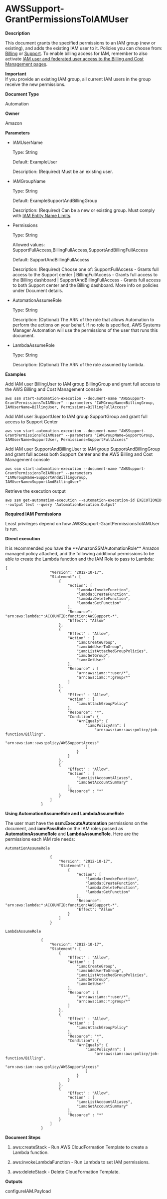 # AWSSupport\-GrantPermissionsToIAMUser<a name="automation-awssupport-grantpermissionstoiamuser"></a>

 **Description** 

This document grants the specified permissions to an IAM group \(new or existing\), and adds the existing IAM user to it\. Policies you can choose from: [Billing](https://console.aws.amazon.com/iam/home?#/policies/arn:aws:iam::aws:policy/job-function/Billing$serviceLevelSummary) or [Support](https://console.aws.amazon.com/iam/home?#/policies/arn:aws:iam::aws:policy/AWSSupportAccess$serviceLevelSummary)\. To enable billing access for IAM, remember to also activate [IAM user and federated user access to the Billing and Cost Management pages](http://docs.aws.amazon.com/console/iam/billing-enable)\.

**Important**  
If you provide an existing IAM group, all current IAM users in the group receive the new permissions\.

 **Document Type** 

Automation

 **Owner** 

Amazon

 **Parameters** 
+ IAMUserName

  Type: String

  Default: ExampleUser

  Description: \(Required\) Must be an existing user\.
+ IAMGroupName

  Type: String

  Default: ExampleSupportAndBillingGroup

  Description: \(Required\) Can be a new or existing group\. Must comply with [IAM Entity Name Limits](https://docs.aws.amazon.com/IAM/latest/UserGuide/reference_iam-limits.html#reference_iam-limits-names)\.
+ Permissions

  Type: String

  Allowed values: SupportFullAccess,BillingFullAccess,SupportAndBillingFullAccess

  Default: SupportAndBillingFullAccess

  Description: \(Required\) Choose one of: SupportFullAccess \- Grants full access to the Support center \| BillingFullAccess \- Grants full access to the Billing dashboard \| SupportAndBillingFullAccess \- Grants full access to both Support center and the Billing dashboard\. More info on policies under Document details\.
+ AutomationAssumeRole

  Type: String

  Description: \(Optional\) The ARN of the role that allows Automation to perform the actions on your behalf\. If no role is specified, AWS Systems Manager Automation will use the permissions of the user that runs this document\. 
+ LambdaAssumeRole

  Type: String

  Description: \(Optional\) The ARN of the role assumed by lambda\.

 **Examples** 

Add IAM user BillingUser to IAM group BillingGroup and grant full access to the AWS Billing and Cost Management console

```
aws ssm start-automation-execution --document-name "AWSSupport-GrantPermissionsToIAMUser" --parameters "IAMGroupName=BillingGroup, IAMUserName=BillingUser, Permissions=BillingFullAccess"
```

Add IAM user SupportUser to IAM group SupportGroup and grant full access to Support Center

```
aws ssm start-automation-execution --document-name "AWSSupport-GrantPermissionsToIAMUser" --parameters "IAMGroupName=SupportGroup, IAMUserName=SupportUser, Permissions=SupportFullAccess"
```

Add IAM user SupportAndBillingUser to IAM group SupportAndBillingGroup and grant full access both Support Center and the AWS Billing and Cost Management console

```
aws ssm start-automation-execution --document-name "AWSSupport-GrantPermissionsToIAMUser" --parameters "IAMGroupName=SupportAndBillingGroup, IAMUserName=SupportAndBillingUser"
```

Retrieve the execution output

```
aws ssm get-automation-execution --automation-execution-id EXECUTIONID --output text --query 'AutomationExecution.Output'
```

 **Required IAM Permissions** 

Least privileges depend on how AWSSupport\-GrantPermissionsToIAMUser is run\. 

 **Direct execution** 

 It is recommended you have the \*\*AmazonSSMAutomationRole\*\* Amazon managed policy attached, and the following additional permissions to be able to create the Lambda function and the IAM Role to pass to Lambda: 

```
{
                    "Version": "2012-10-17",
                    "Statement": [
                        {
                            "Action": [
                                "lambda:InvokeFunction",
                                "lambda:CreateFunction",
                                "lambda:DeleteFunction",
                                "lambda:GetFunction"
                            ],
                            "Resource": "arn:aws:lambda:*:ACCOUNTID:function:AWSSupport-*",
                            "Effect": "Allow"
                        },
                        {
                            "Effect" : "Allow",
                            "Action" : [
                                "iam:CreateGroup",
                                "iam:AddUserToGroup",
                                "iam:ListAttachedGroupPolicies",
                                "iam:GetGroup",
                                "iam:GetUser"
                            ],
                            "Resource" : [
                                "arn:aws:iam::*:user/*",
                                "arn:aws:iam::*:group/*"
                            ]
                        },
                        {
                            "Effect" : "Allow",
                            "Action" : [
                                "iam:AttachGroupPolicy"
                            ],
                            "Resource": "*",
                            "Condition": {
                                "ArnEquals": {
                                    "iam:PolicyArn": [
                                        "arn:aws:iam::aws:policy/job-function/Billing",
                                        "arn:aws:iam::aws:policy/AWSSupportAccess"
                                    ]
                                }
                            }
                        },
                        {
                            "Effect" : "Allow",
                            "Action" : [
                                "iam:ListAccountAliases",
                                "iam:GetAccountSummary"
                            ],
                            "Resource" : "*"
                        }
                    ]
                }
```

 **Using AutomationAssumeRole and LambdaAssumeRole** 

The user must have the **ssm:ExecuteAutomation** permissions on the document, and **iam:PassRole** on the IAM roles passed as **AutomationAssumeRole** and **LambdaAssumeRole**\. Here are the permissions each IAM role needs: 

```
AutomationAssumeRole

                    {
                        "Version": "2012-10-17",
                        "Statement": [
                            {
                                "Action": [
                                    "lambda:InvokeFunction",
                                    "lambda:CreateFunction",
                                    "lambda:DeleteFunction",
                                    "lambda:GetFunction"
                                ],
                                "Resource": "arn:aws:lambda:*:ACCOUNTID:function:AWSSupport-*",
                                "Effect": "Allow"
                            }
                        ]
                    }
```

```
LambdaAssumeRole

                {
                    "Version": "2012-10-17",
                    "Statement": [
                        {
                            "Effect" : "Allow",
                            "Action" : [
                                "iam:CreateGroup",
                                "iam:AddUserToGroup",
                                "iam:ListAttachedGroupPolicies",
                                "iam:GetGroup",
                                "iam:GetUser"
                            ],
                            "Resource" : [
                                "arn:aws:iam::*:user/*",
                                "arn:aws:iam::*:group/*"
                            ]
                        },
                        {
                            "Effect" : "Allow",
                            "Action" : [
                                "iam:AttachGroupPolicy"
                            ],
                            "Resource": "*",
                            "Condition": {
                                "ArnEquals": {
                                    "iam:PolicyArn": [
                                        "arn:aws:iam::aws:policy/job-function/Billing",
                                        "arn:aws:iam::aws:policy/AWSSupportAccess"
                                    ]
                                }
                            }
                        },
                        {
                            "Effect" : "Allow",
                            "Action" : [
                                "iam:ListAccountAliases",
                                "iam:GetAccountSummary"
                            ],
                            "Resource" : "*"
                        }
                    ]
                }
```

 **Document Steps** 

1. aws:createStack \- Run AWS CloudFormation Template to create a Lambda function\.

1. aws:invokeLambdaFunction \- Run Lambda to set IAM permissions\.

1. aws:deleteStack \- Delete CloudFormation Template\.

 **Outputs** 

configureIAM\.Payload